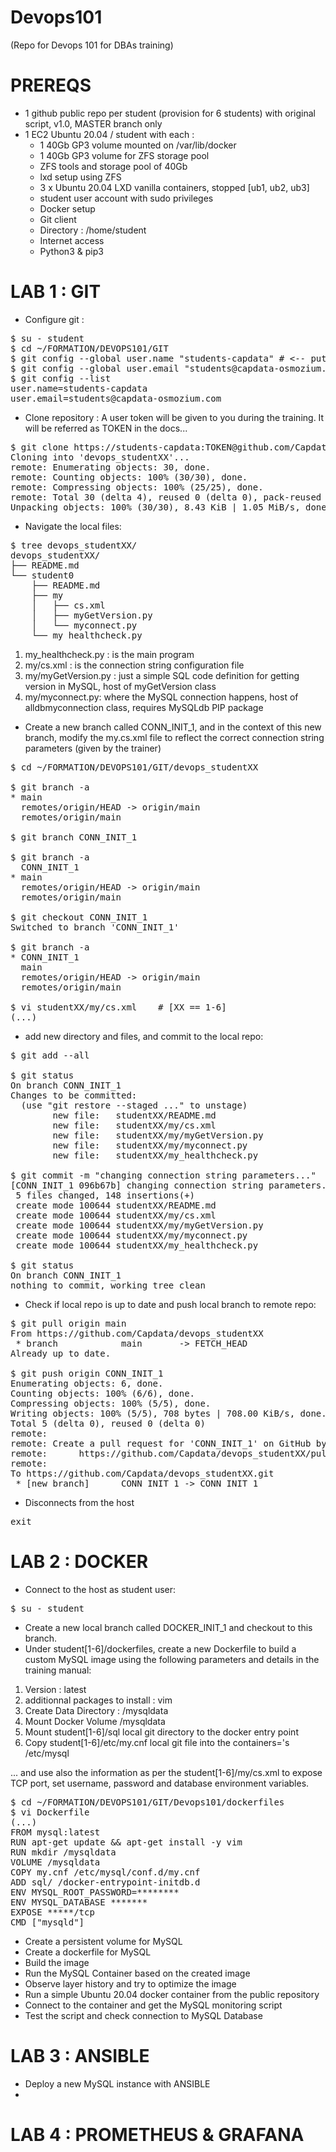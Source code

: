 # Devops101
(Repo for Devops 101 for DBAs training)

# PREREQS
- 1 github public repo per student (provision for 6 students) with original script, v1.0, MASTER branch only
- 1 EC2 Ubuntu 20.04 / student with each :
  - 1 40Gb GP3 volume mounted on /var/lib/docker
  - 1 40Gb GP3 volume for ZFS storage pool
  - ZFS tools and storage pool of 40Gb
  - lxd setup using ZFS
  - 3 x Ubuntu 20.04 LXD vanilla containers, stopped [ub1, ub2, ub3]
  - student user account with sudo privileges
  - Docker setup
  - Git client
  - Directory : /home/student
  - Internet access 
  - Python3 & pip3

# LAB 1 : GIT 
- Configure git :
<pre>
$ su - student
$ cd ~/FORMATION/DEVOPS101/GIT
$ git config --global user.name "students-capdata" # <-- put your name in here
$ git config --global user.email "students@capdata-osmozium.com" # <-- put your email in here
$ git config --list
user.name=students-capdata
user.email=students@capdata-osmozium.com
</pre>
- Clone repository :
A user token will be given to you during the training. It will be referred as TOKEN in the docs...
<pre>
$ git clone https://students-capdata:TOKEN@github.com/Capdata/devops_student<YOURNUMBER 1-6>.git
Cloning into 'devops_studentXX'...
remote: Enumerating objects: 30, done.
remote: Counting objects: 100% (30/30), done.
remote: Compressing objects: 100% (25/25), done.
remote: Total 30 (delta 4), reused 0 (delta 0), pack-reused 0
Unpacking objects: 100% (30/30), 8.43 KiB | 1.05 MiB/s, done.
</pre>
- Navigate the local files:
<pre>
$ tree devops_studentXX/
devops_studentXX/
├── README.md
└── student0
    ├── README.md
    ├── my
    │   ├── cs.xml
    │   ├── myGetVersion.py
    │   └── myconnect.py
    └── my_healthcheck.py
</pre>
<ol>
  <li>my_healthcheck.py : is the main program</li>
  <li>my/cs.xml : is the connection string configuration file</li>
  <li>my/myGetVersion.py : just a simple SQL code definition for getting version in MySQL, host of myGetVersion class</li>
  <li>my/myconnect.py: where the MySQL connection happens, host of alldbmyconnection class, requires MySQLdb PIP package</li>
</ol>
 
- Create a new branch called CONN_INIT_1, and in the context of this new branch, modify the my.cs.xml file to reflect the correct connection string parameters (given by the trainer)    
<pre>
$ cd ~/FORMATION/DEVOPS101/GIT/devops_studentXX

$ git branch -a
* main
  remotes/origin/HEAD -> origin/main
  remotes/origin/main

$ git branch CONN_INIT_1

$ git branch -a
  CONN_INIT_1
* main
  remotes/origin/HEAD -> origin/main
  remotes/origin/main

$ git checkout CONN_INIT_1
Switched to branch 'CONN_INIT_1'

$ git branch -a
* CONN_INIT_1
  main
  remotes/origin/HEAD -> origin/main
  remotes/origin/main

$ vi studentXX/my/cs.xml    # [XX == 1-6]
(...)
</pre>

- add new directory and files, and commit to the local repo:

<pre>
$ git add --all

$ git status
On branch CONN_INIT_1
Changes to be committed:
  (use "git restore --staged <file>..." to unstage)
        new file:   studentXX/README.md
        new file:   studentXX/my/cs.xml
        new file:   studentXX/my/myGetVersion.py
        new file:   studentXX/my/myconnect.py
        new file:   studentXX/my_healthcheck.py

$ git commit -m "changing connection string parameters..."
[CONN_INIT_1 096b67b] changing connection string parameters...
 5 files changed, 148 insertions(+)
 create mode 100644 studentXX/README.md
 create mode 100644 studentXX/my/cs.xml
 create mode 100644 studentXX/my/myGetVersion.py
 create mode 100644 studentXX/my/myconnect.py
 create mode 100644 studentXX/my_healthcheck.py

$ git status
On branch CONN_INIT_1
nothing to commit, working tree clean
</pre>

- Check if local repo is up to date and push local branch to remote repo:
<pre>
$ git pull origin main
From https://github.com/Capdata/devops_studentXX
 * branch            main       -> FETCH_HEAD
Already up to date.

$ git push origin CONN_INIT_1 
Enumerating objects: 6, done.
Counting objects: 100% (6/6), done.
Compressing objects: 100% (5/5), done.
Writing objects: 100% (5/5), 708 bytes | 708.00 KiB/s, done.
Total 5 (delta 0), reused 0 (delta 0)
remote:
remote: Create a pull request for 'CONN_INIT_1' on GitHub by visiting:
remote:      https://github.com/Capdata/devops_studentXX/pull/new/CONN_INIT_1
remote:
To https://github.com/Capdata/devops_studentXX.git
 * [new branch]      CONN_INIT_1 -> CONN_INIT_1
</pre>

- Disconnects from the host
<pre>exit</pre>

# LAB 2 : DOCKER
- Connect to the host as student user:
<pre>
$ su - student
</pre>
- Create a new local branch called DOCKER_INIT_1 and checkout to this branch.
- Under student[1-6]/dockerfiles, create a new Dockerfile to build a custom MySQL image using the following parameters and details in the training manual:
<ol>
  <li>Version : latest</li>
  <li>additionnal packages to install : vim</li>
  <li>Create Data Directory : /mysqldata</li>
  <li>Mount Docker Volume /mysqldata</li> 
  <li>Mount student[1-6]/sql local git directory to the docker entry point</li>
  <li>Copy student[1-6]/etc/my.cnf local git file into the containers='s /etc/mysql</li>
</ol>
... and use also the information as per the student[1-6]/my/cs.xml to expose TCP port, set username, password and database environment variables. 
<pre>
$ cd ~/FORMATION/DEVOPS101/GIT/Devops101/dockerfiles
$ vi Dockerfile
(...)
FROM mysql:latest
RUN apt-get update && apt-get install -y vim
RUN mkdir /mysqldata
VOLUME /mysqldata
COPY my.cnf /etc/mysql/conf.d/my.cnf
ADD sql/ /docker-entrypoint-initdb.d
ENV MYSQL_ROOT_PASSWORD=********
ENV MYSQL_DATABASE *******
EXPOSE *****/tcp
CMD ["mysqld"]
</pre>

- Create a persistent volume for MySQL
- Create a dockerfile for MySQL
- Build the image
- Run the MySQL Container based on the created image
- Observe layer history and try to optimize the image
- Run a simple Ubuntu 20.04 docker container from the public repository 
- Connect to the container and get the MySQL monitoring script
- Test the script and check connection to MySQL Database 

# LAB 3 : ANSIBLE
- Deploy a new MySQL instance with ANSIBLE
- 
# LAB 4 : PROMETHEUS & GRAFANA
